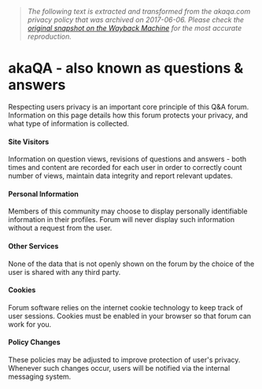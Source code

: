 > *The following text is extracted and transformed from the akaqa.com privacy policy that was archived on 2017-06-06. Please check the [original snapshot on the Wayback Machine](https://web.archive.org/web/20170606125133id_/http%3A//www.akaqa.com/privacy) for the most accurate reproduction.*

# akaQA - also known as questions & answers

Respecting users privacy is an important core principle of this Q&A forum. Information on this page details how this forum protects your privacy, and what type of information is collected. 

  


#### Site Visitors

Information on question views, revisions of questions and answers - both times and content are recorded for each user in order to correctly count number of views, maintain data integrity and report relevant updates. 

  


#### Personal Information

Members of this community may choose to display personally identifiable information in their profiles. Forum will never display such information without a request from the user. 

  


#### Other Services

None of the data that is not openly shown on the forum by the choice of the user is shared with any third party. 

  


#### Cookies

Forum software relies on the internet cookie technology to keep track of user sessions. Cookies must be enabled in your browser so that forum can work for you. 

  


#### Policy Changes

These policies may be adjusted to improve protection of user's privacy. Whenever such changes occur, users will be notified via the internal messaging system. 
